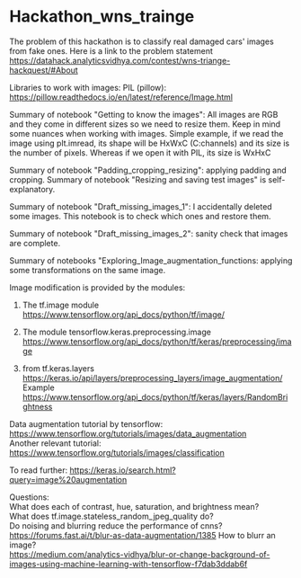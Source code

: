 # Hackathon_wns_trainge
The problem of this hackathon is to classify real damaged cars' images from fake ones. Here is a link to the problem statement https://datahack.analyticsvidhya.com/contest/wns-triange-hackquest/#About

Libraries to work with images:
PIL (pillow): https://pillow.readthedocs.io/en/latest/reference/Image.html

Summary of notebook "Getting to know the images":
All images are RGB and they come in different sizes so we need to resize them.
Keep in mind some nuances when working with images. Simple example, if we read the image using plt.imread, its shape will be HxWxC (C:channels) and its size is the number of pixels. Whereas if we open it with PIL, its size is WxHxC

Summary of notebook "Padding_cropping_resizing": applying padding and cropping. 
Summary of notebook "Resizing and saving test images" is self-explanatory.

Summary of notebook "Draft_missing_images_1": I accidentally deleted some images. This notebook is to check which ones and restore them. 

Summary of notebook "Draft_missing_images_2": sanity check that images are complete.

Summary of notebooks "Exploring_Image_augmentation_functions: applying some transformations on the same image. 

Image modification is provided by the modules:
1. The tf.image module https://www.tensorflow.org/api_docs/python/tf/image/
2. The module tensorflow.keras.preprocessing.image https://www.tensorflow.org/api_docs/python/tf/keras/preprocessing/image

3. from tf.keras.layers
https://keras.io/api/layers/preprocessing_layers/image_augmentation/ <br/>
Example https://www.tensorflow.org/api_docs/python/tf/keras/layers/RandomBrightness

Data augmentation tutorial by tensorflow: https://www.tensorflow.org/tutorials/images/data_augmentation <br/>
Another relevant tutorial: https://www.tensorflow.org/tutorials/images/classification 

To read further:
https://keras.io/search.html?query=image%20augmentation

Questions: <br/>
What does each of contrast, hue, saturation, and brightness mean? <br/>
What does tf.image.stateless_random_jpeg_quality do? <br/>
Do noising and blurring reduce the performance of cnns? <br/>
https://forums.fast.ai/t/blur-as-data-augmentation/1385
How to blurr an image? <br/>
https://medium.com/analytics-vidhya/blur-or-change-background-of-images-using-machine-learning-with-tensorflow-f7dab3ddab6f



